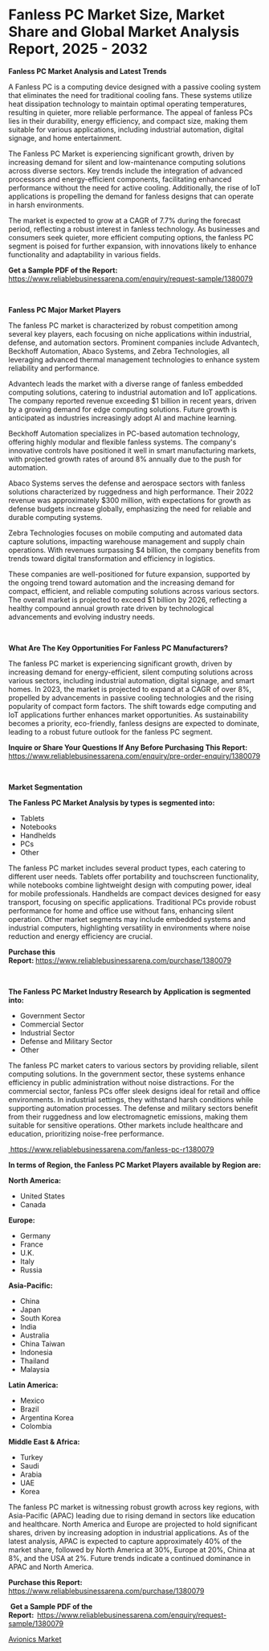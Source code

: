 <p><h1>Fanless PC Market Size, Market Share and Global Market Analysis Report, 2025 - 2032</h1></p><p><strong>Fanless PC Market Analysis and Latest Trends</strong></p>
<p><p>A Fanless PC is a computing device designed with a passive cooling system that eliminates the need for traditional cooling fans. These systems utilize heat dissipation technology to maintain optimal operating temperatures, resulting in quieter, more reliable performance. The appeal of fanless PCs lies in their durability, energy efficiency, and compact size, making them suitable for various applications, including industrial automation, digital signage, and home entertainment.</p><p>The Fanless PC Market is experiencing significant growth, driven by increasing demand for silent and low-maintenance computing solutions across diverse sectors. Key trends include the integration of advanced processors and energy-efficient components, facilitating enhanced performance without the need for active cooling. Additionally, the rise of IoT applications is propelling the demand for fanless designs that can operate in harsh environments.</p><p>The market is expected to grow at a CAGR of 7.7% during the forecast period, reflecting a robust interest in fanless technology. As businesses and consumers seek quieter, more efficient computing options, the fanless PC segment is poised for further expansion, with innovations likely to enhance functionality and adaptability in various fields.</p></p>
<p><strong>Get a Sample PDF of the Report:&nbsp;</strong> <a href="https://www.reliablebusinessarena.com/enquiry/request-sample/1380079?utm_campaign=2958&utm_medium=2&utm_source=Github&utm_content=ia&utm_term=06042025&utm_id=fanless-pc">https://www.reliablebusinessarena.com/enquiry/request-sample/1380079</a></p>
<p>&nbsp;</p>
<p><strong>Fanless PC Major Market Players</strong></p>
<p><p>The fanless PC market is characterized by robust competition among several key players, each focusing on niche applications within industrial, defense, and automation sectors. Prominent companies include Advantech, Beckhoff Automation, Abaco Systems, and Zebra Technologies, all leveraging advanced thermal management technologies to enhance system reliability and performance.</p><p>Advantech leads the market with a diverse range of fanless embedded computing solutions, catering to industrial automation and IoT applications. The company reported revenue exceeding $1 billion in recent years, driven by a growing demand for edge computing solutions. Future growth is anticipated as industries increasingly adopt AI and machine learning.</p><p>Beckhoff Automation specializes in PC-based automation technology, offering highly modular and flexible fanless systems. The company's innovative controls have positioned it well in smart manufacturing markets, with projected growth rates of around 8% annually due to the push for automation.</p><p>Abaco Systems serves the defense and aerospace sectors with fanless solutions characterized by ruggedness and high performance. Their 2022 revenue was approximately $300 million, with expectations for growth as defense budgets increase globally, emphasizing the need for reliable and durable computing systems.</p><p>Zebra Technologies focuses on mobile computing and automated data capture solutions, impacting warehouse management and supply chain operations. With revenues surpassing $4 billion, the company benefits from trends toward digital transformation and efficiency in logistics.</p><p>These companies are well-positioned for future expansion, supported by the ongoing trend toward automation and the increasing demand for compact, efficient, and reliable computing solutions across various sectors. The overall market is projected to exceed $1 billion by 2026, reflecting a healthy compound annual growth rate driven by technological advancements and evolving industry needs.</p></p>
<p>&nbsp;</p>
<p><strong>What Are The Key Opportunities For Fanless PC Manufacturers?</strong></p>
<p><p>The fanless PC market is experiencing significant growth, driven by increasing demand for energy-efficient, silent computing solutions across various sectors, including industrial automation, digital signage, and smart homes. In 2023, the market is projected to expand at a CAGR of over 8%, propelled by advancements in passive cooling technologies and the rising popularity of compact form factors. The shift towards edge computing and IoT applications further enhances market opportunities. As sustainability becomes a priority, eco-friendly, fanless designs are expected to dominate, leading to a robust future outlook for the fanless PC segment.</p></p>
<p><strong>Inquire or Share Your Questions If Any Before Purchasing This Report:</strong> <a href="https://www.reliablebusinessarena.com/enquiry/pre-order-enquiry/1380079?utm_campaign=2958&utm_medium=2&utm_source=Github&utm_content=ia&utm_term=06042025&utm_id=fanless-pc">https://www.reliablebusinessarena.com/enquiry/pre-order-enquiry/1380079</a></p>
<p>&nbsp;</p>
<p><strong>Market Segmentation</strong></p>
<p><strong>The Fanless PC Market Analysis by types is segmented into:</strong></p>
<p><ul><li>Tablets</li><li>Notebooks</li><li>Handhelds</li><li>PCs</li><li>Other</li></ul></p>
<p><p>The fanless PC market includes several product types, each catering to different user needs. Tablets offer portability and touchscreen functionality, while notebooks combine lightweight design with computing power, ideal for mobile professionals. Handhelds are compact devices designed for easy transport, focusing on specific applications. Traditional PCs provide robust performance for home and office use without fans, enhancing silent operation. Other market segments may include embedded systems and industrial computers, highlighting versatility in environments where noise reduction and energy efficiency are crucial.</p></p>
<p><strong>Purchase this Report:&nbsp;</strong><a href="https://www.reliablebusinessarena.com/purchase/1380079?utm_campaign=2958&utm_medium=2&utm_source=Github&utm_content=ia&utm_term=06042025&utm_id=fanless-pc">https://www.reliablebusinessarena.com/purchase/1380079</a></p>
<p>&nbsp;</p>
<p><strong>The Fanless PC Market Industry Research by Application is segmented into:</strong></p>
<p><ul><li>Government Sector</li><li>Commercial Sector</li><li>Industrial Sector</li><li>Defense and Military Sector</li><li>Other</li></ul></p>
<p><p>The fanless PC market caters to various sectors by providing reliable, silent computing solutions. In the government sector, these systems enhance efficiency in public administration without noise distractions. For the commercial sector, fanless PCs offer sleek designs ideal for retail and office environments. In industrial settings, they withstand harsh conditions while supporting automation processes. The defense and military sectors benefit from their ruggedness and low electromagnetic emissions, making them suitable for sensitive operations. Other markets include healthcare and education, prioritizing noise-free performance.</p></p>
<p><a href="https://www.reliablebusinessarena.com/fanless-pc-r1380079?utm_campaign=2958&utm_medium=2&utm_source=Github&utm_content=ia&utm_term=06042025&utm_id=fanless-pc">&nbsp;https://www.reliablebusinessarena.com/fanless-pc-r1380079</a></p>
<p><strong>In terms of Region, the Fanless PC Market Players available by Region are:</strong></p>
<p>
    <p> <strong> North America: </strong>
        <ul>
            <li>United States</li>
            <li>Canada</li>
        </ul>
        </p> 
    <p> <strong> Europe: </strong>
        <ul>
            <li>Germany</li>
            <li>France</li>
            <li>U.K.</li>
            <li>Italy</li>
            <li>Russia</li>
        </ul>
        </p> 
    <p> <strong> Asia-Pacific: </strong>
        <ul>
            <li>China</li>
            <li>Japan</li>
            <li>South Korea</li>
            <li>India</li>
            <li>Australia</li>
            <li>China Taiwan</li>
            <li>Indonesia</li>
            <li>Thailand</li>
            <li>Malaysia</li>
        </ul>
        </p> 
    <p> <strong> Latin America: </strong>
        <ul>
            <li>Mexico</li>
            <li>Brazil</li>
            <li>Argentina Korea</li>
            <li>Colombia</li>
        </ul>
        </p> 
    <p> <strong> Middle East & Africa: </strong>
        <ul>
            <li>Turkey</li>
            <li>Saudi</li>
            <li>Arabia</li>
            <li>UAE</li>
            <li>Korea</li>
        </ul>
    </p>
    </p>
<p><p>The fanless PC market is witnessing robust growth across key regions, with Asia-Pacific (APAC) leading due to rising demand in sectors like education and healthcare. North America and Europe are projected to hold significant shares, driven by increasing adoption in industrial applications. As of the latest analysis, APAC is expected to capture approximately 40% of the market share, followed by North America at 30%, Europe at 20%, China at 8%, and the USA at 2%. Future trends indicate a continued dominance in APAC and North America.</p></p>
<p><strong>Purchase this Report: </strong><a href="https://www.reliablebusinessarena.com/purchase/1380079?utm_campaign=2958&utm_medium=2&utm_source=Github&utm_content=ia&utm_term=06042025&utm_id=fanless-pc">https://www.reliablebusinessarena.com/purchase/1380079</a></p>
<p>&nbsp;<strong>Get a Sample PDF of the Report:&nbsp;&nbsp;</strong><a href="https://www.reliablebusinessarena.com/enquiry/request-sample/1380079?utm_campaign=2958&utm_medium=2&utm_source=Github&utm_content=ia&utm_term=06042025&utm_id=fanless-pc">https://www.reliablebusinessarena.com/enquiry/request-sample/1380079</a></p>
<p><strong></strong></p>
<p><p><a href="https://github.com/nibbsmantji/Market-Research-Report-List-1/blob/main/avionics-market.md?utm_campaign=2958&utm_medium=2&utm_source=Github&utm_content=ia&utm_term=06042025&utm_id=fanless-pc">Avionics Market</a></p></p>